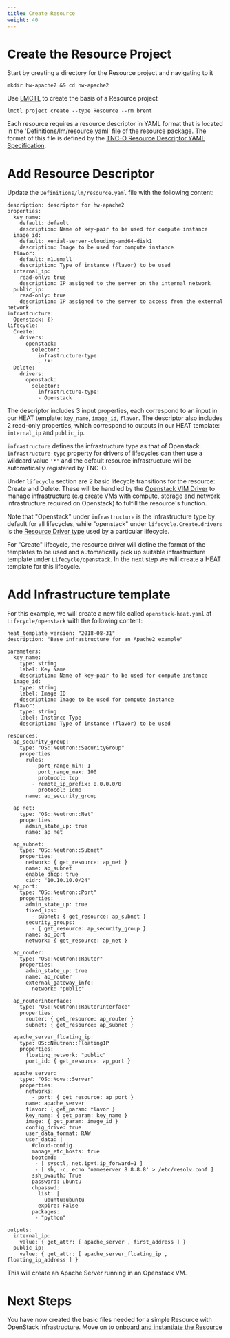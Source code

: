 ```yaml
---
title: Create Resource
weight: 40
---
```


# Create the Resource Project

Start by creating a directory for the Resource project and navigating to it

```
mkdir hw-apache2 && cd hw-apache2
```

Use [LMCTL](/reference/lmctl) to create the basis of a Resource project

```
lmctl project create --type Resource --rm brent
```

Each resource requires a resource descriptor in YAML format that is located in the 'Definitions/lm/resource.yaml' file of the resource package. The format of this file is defined by the [TNC-O Resource Descriptor YAML Specification](/reference/descriptor-specification/resource-descriptor).

# Add Resource Descriptor

Update the `Definitions/lm/resource.yaml` file with the following content:

```
description: descriptor for hw-apache2
properties:
  key_name:
    default: default
    description: Name of key-pair to be used for compute instance
  image_id:
    default: xenial-server-cloudimg-amd64-disk1
    description: Image to be used for compute instance
  flavor:
    default: m1.small
    description: Type of instance (flavor) to be used
  internal_ip:
    read-only: true
    description: IP assigned to the server on the internal network
  public_ip: 
    read-only: true
    description: IP assigned to the server to access from the external network
infrastructure:
  Openstack: {}
lifecycle:
  Create:
    drivers:
      openstack:
        selector:
          infrastructure-type:
          - '*'
  Delete:
    drivers:
      openstack:
        selector:
          infrastructure-type:
          - Openstack
```

The descriptor includes 3 input properties, each correspond to an input in our HEAT template: `key_name`, `image_id`, `flavor`. The descriptor also includes 2 read-only properties, which correspond to outputs in our HEAT template: `internal_ip` and `public_ip`. 

`infrastructure` defines the infrastructure type as that of Openstack. `infrastructure-type` property for drivers of lifecycles can then use a wildcard value `'*'` and the default resource infrastructure will be automatically registered by TNC-O.

Under `lifecycle` section are 2 basic lifecycle transitions for the resource: Create and Delete. These will be handled by the [Openstack VIM Driver](https://github.com/IBM/openstack-vim-driver) to manage infrastructure (e.g create VMs with compute, storage and network infrastructure required on Openstack) to fulfill the resource's function.

Note that "Openstack" under `infrastructure` is the infrastructure type by default for all lifecycles, while "openstack" under `lifecycle.Create.drivers` is the [Resource Driver type](/user-guides/resource-engineering/drivers/onboarding) used by a particular lifecycle. 

For "Create" lifecycle, the resource driver will define the format of the templates to be used and automatically pick up suitable infrastructure template under `Lifecycle/openstack`. In the next step we will create a HEAT template for this lifecycle.

# Add Infrastructure template

For this example, we will create a new file called `openstack-heat.yaml` at `Lifecycle/openstack` with the following content:

```
heat_template_version: "2018-08-31"
description: "Base infrastructure for an Apache2 example"

parameters:
  key_name:
    type: string
    label: Key Name
    description: Name of key-pair to be used for compute instance
  image_id:
    type: string
    label: Image ID
    description: Image to be used for compute instance
  flavor:
    type: string
    label: Instance Type
    description: Type of instance (flavor) to be used

resources:
  ap_security_group: 
    type: "OS::Neutron::SecurityGroup"
    properties: 
      rules: 
        - port_range_min: 1
          port_range_max: 100
          protocol: tcp
        - remote_ip_prefix: 0.0.0.0/0
          protocol: icmp
      name: ap_security_group

  ap_net: 
    type: "OS::Neutron::Net"
    properties: 
      admin_state_up: true
      name: ap_net

  ap_subnet: 
    type: "OS::Neutron::Subnet"
    properties: 
      network: { get_resource: ap_net }
      name: ap_subnet
      enable_dhcp: true
      cidr: "10.10.10.0/24"
  ap_port: 
    type: "OS::Neutron::Port"
    properties: 
      admin_state_up: true
      fixed_ips: 
        - subnet: { get_resource: ap_subnet }
      security_groups: 
        - { get_resource: ap_security_group }
      name: ap_port
      network: { get_resource: ap_net }

  ap_router: 
    type: "OS::Neutron::Router"
    properties: 
      admin_state_up: true
      name: ap_router
      external_gateway_info:
        network: "public"

  ap_routerinterface: 
    type: "OS::Neutron::RouterInterface"
    properties: 
      router: { get_resource: ap_router }
      subnet: { get_resource: ap_subnet }

  apache_server_floating_ip:
    type: OS::Neutron::FloatingIP
    properties:
      floating_network: "public"
      port_id: { get_resource: ap_port }

  apache_server: 
    type: "OS::Nova::Server"
    properties: 
      networks: 
        - port: { get_resource: ap_port }
      name: apache_server
      flavor: { get_param: flavor }
      key_name: { get_param: key_name }
      image: { get_param: image_id }
      config_drive: true
      user_data_format: RAW
      user_data: |
        #cloud-config
        manage_etc_hosts: true
        bootcmd: 
         - [ sysctl, net.ipv4.ip_forward=1 ]
         - [ sh, -c, echo 'nameserver 8.8.8.8' > /etc/resolv.conf ]
        ssh_pwauth: True
        password: ubuntu
        chpasswd:
          list: |
            ubuntu:ubuntu
          expire: False
        packages:
         - "python"

outputs:
  internal_ip: 
    value: { get_attr: [ apache_server , first_address ] }
  public_ip: 
    value: { get_attr: [ apache_server_floating_ip , floating_ip_address ] }
```

This will create an Apache Server running in an Openstack VM.

# Next Steps

You have now created the basic files needed for a simple Resource with OpenStack infrastructure. Move on to [onboard and instantiate the Resource](/user-guides/resource-engineering/resource-packages/brent/basic-resource/instantiate-resource)